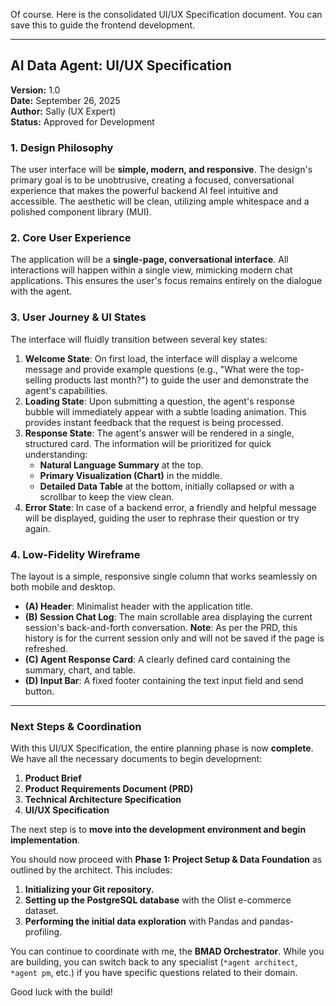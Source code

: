 Of course. Here is the consolidated UI/UX Specification document. You can save this to guide the frontend development.

***

## AI Data Agent: UI/UX Specification

**Version:** 1.0  
**Date:** September 26, 2025  
**Author:** Sally (UX Expert)  
**Status:** Approved for Development

### 1. Design Philosophy
The user interface will be **simple, modern, and responsive**. The design's primary goal is to be unobtrusive, creating a focused, conversational experience that makes the powerful backend AI feel intuitive and accessible. The aesthetic will be clean, utilizing ample whitespace and a polished component library (MUI).

### 2. Core User Experience
The application will be a **single-page, conversational interface**. All interactions will happen within a single view, mimicking modern chat applications. This ensures the user's focus remains entirely on the dialogue with the agent.



### 3. User Journey & UI States
The interface will fluidly transition between several key states:

1.  **Welcome State**: On first load, the interface will display a welcome message and provide example questions (e.g., "What were the top-selling products last month?") to guide the user and demonstrate the agent's capabilities.
2.  **Loading State**: Upon submitting a question, the agent's response bubble will immediately appear with a subtle loading animation. This provides instant feedback that the request is being processed.
3.  **Response State**: The agent's answer will be rendered in a single, structured card. The information will be prioritized for quick understanding:
    * **Natural Language Summary** at the top.
    * **Primary Visualization (Chart)** in the middle.
    * **Detailed Data Table** at the bottom, initially collapsed or with a scrollbar to keep the view clean.
4.  **Error State**: In case of a backend error, a friendly and helpful message will be displayed, guiding the user to rephrase their question or try again.

### 4. Low-Fidelity Wireframe
The layout is a simple, responsive single column that works seamlessly on both mobile and desktop.



* **(A) Header**: Minimalist header with the application title.
* **(B) Session Chat Log**: The main scrollable area displaying the current session's back-and-forth conversation. **Note**: As per the PRD, this history is for the current session only and will not be saved if the page is refreshed.
* **(C) Agent Response Card**: A clearly defined card containing the summary, chart, and table.
* **(D) Input Bar**: A fixed footer containing the text input field and send button.

***

### Next Steps & Coordination

With this UI/UX Specification, the entire planning phase is now **complete**. We have all the necessary documents to begin development:
1.  **Product Brief**
2.  **Product Requirements Document (PRD)**
3.  **Technical Architecture Specification**
4.  **UI/UX Specification**

The next step is to **move into the development environment and begin implementation**.

You should now proceed with **Phase 1: Project Setup & Data Foundation** as outlined by the architect. This includes:
1.  **Initializing your Git repository.**
2.  **Setting up the PostgreSQL database** with the Olist e-commerce dataset.
3.  **Performing the initial data exploration** with Pandas and pandas-profiling.

You can continue to coordinate with me, the **BMAD Orchestrator**. While you are building, you can switch back to any specialist (`*agent architect`, `*agent pm`, etc.) if you have specific questions related to their domain.

Good luck with the build!